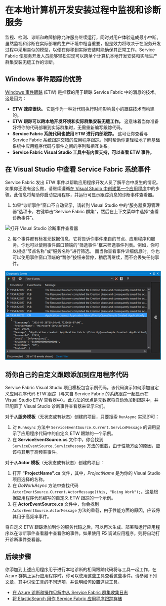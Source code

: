 <properties
   pageTitle="在本地监视和诊断使用 Azure Service Fabric 编写的服务 | Microsoft Azure"
   description="了解如何监视和诊断本地开发计算机上使用 Microsoft Azure Service Fabric 编写的服务。"
   services="service-fabric"
   documentationCenter=".net"
   authors="kunaldsingh"
   manager="samgeo"
   editor=""/>

<tags
   ms.service="service-fabric"
   ms.date="11/04/2015"
   wacn.date=""/>


# 在本地计算机开发安装过程中监视和诊断服务
监视、检测、诊断和故障排除允许服务继续运行，同时对用户体验造成最小中断。虽然监视和诊断在实际部署的生产环境中相当重要，但是效力将取决于在服务开发过程中采用类似的模型，以便在你移到实际安装时能确保其正常工作。Service Fabric 使服务开发人员能够轻松实现可以跨单个计算机本地开发安装和实际生产群集安装无缝工作的诊断。

## Windows 事件跟踪的优势
[Windows 事件跟踪](https://msdn.microsoft.com/zh-cn/library/windows/desktop/bb968803.aspx) (ETW) 是推荐的用于跟踪 Service Fabric 中的消息的技术。这是因为：

* **ETW 速度很快。** 它是作为一种对代码执行时间影响最小的跟踪技术而构建的。
* **ETW 跟踪可以跨本地开发环境和实际群集安装无缝工作。** 这意味着当你准备好将你的代码部署到实际群集时，无需重新编写跟踪代码。
* **Service Fabric 系统代码也使用 ETW 进行内部跟踪。** 这可让你查看与 Service Fabric 系统跟踪交错的应用程序跟踪。同时帮助你更轻松地了解基础系统中应用程序代码与事件之间的序列和相互关系。
* **Service Fabric Visual Studio 工具中有内置支持，可以查看 ETW 事件。**


## 在 Visual Studio 中查看 Service Fabric 系统事件

Service Fabric 发出 ETW 事件以帮助应用程序开发人员了解平台中发生的情况。如果你还没有这么做，请继续遵循[在 Visual Studio 中创建第一个应用程序](/documentation/articles/service-fabric-create-your-first-application-in-visual-studio)中的步骤。此信息将帮助你启动应用程序，并运行可显示跟踪消息的诊断事件查看器。

1. 如果“诊断事件”窗口不自动显示，请转到 Visual Studio 中的“服务器资源管理器”选项卡，右键单击“Service Fabric 群集”，然后在上下文菜单中选择“查看诊断事件”。

  ![打开 Visual Studio 诊断事件查看器](./media/service-fabric-diagnostics-how-to-monitor-and-diagnose-services-locally/ServerExViewDiagEvents.png)

2. 每个事件都有标准元数据信息，它将告诉你事件来自的节点、应用程序和服务。你也可以使用事件窗口顶端的“筛选事件”框来筛选事件列表。例如，你可以根据“节点名称”或“服务名称”进行筛选。 而当你查看事件详细信息时，你也可以使用事件窗口顶端的“暂停”按钮来暂停，稍后再继续，而不会丢失任何事件。

  ![Visual Studio 诊断事件查看器](./media/service-fabric-diagnostics-how-to-monitor-and-diagnose-services-locally/DiagEventsExamples2.png)

## 将你自己的自定义跟踪添加到应用程序代码
Service Fabric Visual Studio 项目模板包含示例代码。该代码演示如何添加自定义应用程序代码 ETW 跟踪（与来自 Service Fabric 的系统跟踪一起显示在 Visual Studio ETW 查看器中）。此方法的优点是元数据将自动添加到跟踪中，并已配置了 Visual Studio 诊断事件查看器来显示它们。

对于从**服务模板**（无状态或有状态）创建的项目，只要搜索 `RunAsync` 实现即可：

1. 对 `RunAsync` 方法中 `ServiceEventSource.Current.ServiceMessage` 的调用显示了应用程序代码中的自定义 ETW 跟踪的一个示例。
2. 在 **ServiceEventSource.cs** 文件中，你会找到 `ServiceEventSource.ServiceMessage` 方法的重载，由于性能方面的原因，应该将其用于高频率事件。

对于从**Actor 模板**（无状态或有状态）创建的项目：

1. 打开 **"ProjectName".cs** 文件，其中，*ProjectName* 是为你的 Visual Studio 项目选择的名称。  
2. 在 *DoWorkAsync* 方法中查找代码 `ActorEventSource.Current.ActorMessage(this, "Doing Work");`。这是根据应用程序代码编写的自定义 ETW 跟踪的一个示例。  
3. 在 **ActorEventSource.cs** 文件中，你会找到 `ActorEventSource.ActorMessage` 方法的重载，由于性能方面的原因，应该将其用于高频率事件。

将自定义 ETW 跟踪添加到你的服务代码之后，可以再次生成、部署和运行应用程序以在诊断事件查看器中查看你的事件。如果使用 **F5** 调试应用程序，则将自动打开诊断事件查看器。

## 后续步骤
你添加到上述应用程序用于进行本地诊断的相同跟踪代码将与工具一起工作，在 Azure 群集上运行应用程序时，你可以使用这些工具查看这些事件。请参阅下列文章，其中讨论工具的不同选项，并说明如何设置这些工具。
* [在 Azure 诊断和操作见解中从 Service Fabric 群集收集日志](/documentation/articles/service-fabric-diagnostics-how-to-setup-wad-operational-insights)
* [将 ElasticSearch 用作 Service Fabric 应用程序跟踪存储](/documentation/articles/service-fabric-diagnostic-how-to-use-elasticsearch)

<!---HONumber=Mooncake_0307_2016-->